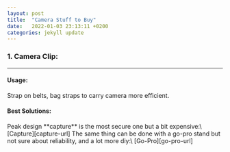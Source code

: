 ```yaml
---
layout: post
title:  "Camera Stuff to Buy"
date:   2022-01-03 23:13:11 +0200
categories: jekyll update
---
```


<h3>1. Camera Clip:</h3>
<hr>
<h4>Usage:</h4> 
Strap on belts, bag straps to carry camera more efficient.
<h4>Best Solutions:</h4>
Peak design **capture** is the most secure one but a bit expensive:\
[Capture][capture-url]
The same thing can be done with a go-pro stand but not sure about reliability, and a lot more diy:\
[Go-Pro][go-pro-url]

[capture-url]: https://www.peakdesign.com/products/capture
[go-pro-url]: https://www.public.gr/product/fotografia/aksesoyar-action-cameras/gopro-base-removable-instrument-mounts-amrad-001/prod6950147pp/ 
